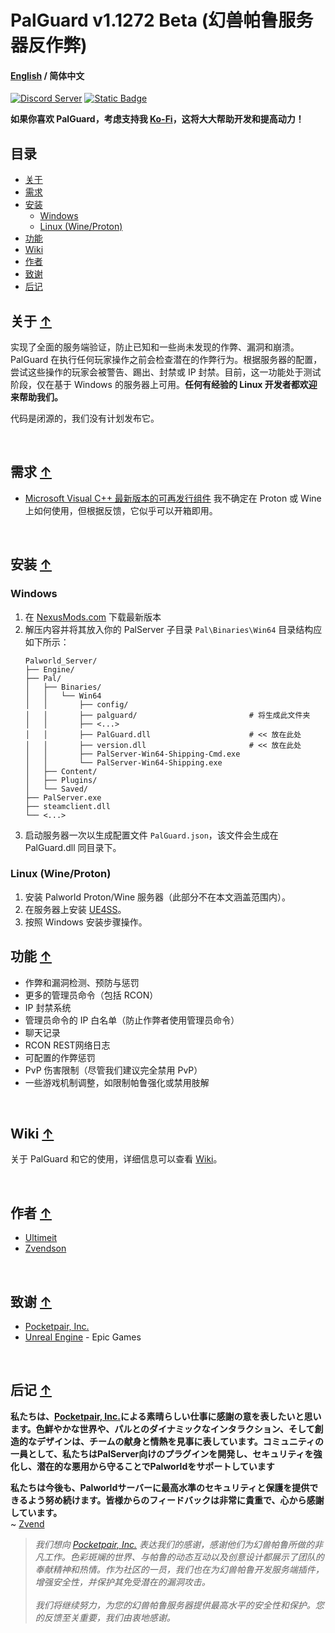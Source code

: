 # PalGuard v1.1272 Beta (幻兽帕鲁服务器反作弊)

#### [English](/README.md) / 简体中文

[![Discord Server](https://img.shields.io/badge/-Discord-111111?style=for-the-badge&logo=discord)](https://discord.com/invite/bdTxPbwSEW)
[![Static Badge](https://img.shields.io/badge/-Nexus%20Mods-111111?style=for-the-badge&logo=nexusmods)](https://www.nexusmods.com/palworld/mods/451)

**如果你喜欢 PalGuard，考虑支持我 [Ko-Fi](https://ko-fi.com/zvend)，这将大大帮助开发和提高动力！**

## 目录
* [关于](#关于-)
* [需求](#需求-)
* [安装](#安装-)
   - [Windows](#windows)
   - [Linux (Wine/Proton)](#linux-wineproton)
* [功能](#功能-)
* [Wiki](#wiki-)
* [作者](#作者-)
* [致谢](#致谢-)
* [后记](#后记-)

## 关于 [↑](#palguard-v11066-幻兽帕鲁服务器反作弊)

实现了全面的服务端验证，防止已知和一些尚未发现的作弊、漏洞和崩溃。PalGuard 在执行任何玩家操作之前会检查潜在的作弊行为。根据服务器的配置，尝试这些操作的玩家会被警告、踢出、封禁或 IP 封禁。目前，这一功能处于测试阶段，仅在基于 Windows 的服务器上可用。**任何有经验的 Linux 开发者都欢迎来帮助我们。**

代码是闭源的，我们没有计划发布它。

<br>

## 需求 [↑](#palguard-v11066-幻兽帕鲁服务器反作弊)

- [Microsoft Visual C++ 最新版本的可再发行组件](https://learn.microsoft.com/en-us/cpp/windows/latest-supported-vc-redist?view=msvc-170)
  我不确定在 Proton 或 Wine 上如何使用，但根据反馈，它似乎可以开箱即用。

<br>

## 安装 [↑](#palguard-v11066-幻兽帕鲁服务器反作弊)

### Windows

1. 在 [NexusMods.com](https://www.nexusmods.com/palworld/mods/451) 下载最新版本
2. 解压内容并将其放入你的 PalServer 子目录 `Pal\Binaries\Win64`
   目录结构应如下所示：
   ```
   Palworld_Server/
   ├── Engine/
   ├── Pal/
   │   ├── Binaries/
   │   │   └── Win64
   │   │       ├── config/
   │   │       ├── palguard/                         # 将生成此文件夹
   │   │       ├── <...>
   │   │       ├── PalGuard.dll                      # << 放在此处
   │   │       ├── version.dll                       # << 放在此处
   │   │       ├── PalServer-Win64-Shipping-Cmd.exe
   │   │       └── PalServer-Win64-Shipping.exe
   │   ├── Content/
   │   ├── Plugins/
   │   └── Saved/
   ├── PalServer.exe
   ├── steamclient.dll
   └── <...>
   ```
3. 启动服务器一次以生成配置文件 `PalGuard.json`，该文件会生成在 PalGuard.dll 同目录下。

### Linux (Wine/Proton)

1. 安装 Palworld Proton/Wine 服务器（此部分不在本文涵盖范围内）。
2. 在服务器上安装 [UE4SS](https://github.com/UE4SS-RE/RE-UE4SS)。
3. 按照 Windows 安装步骤操作。

## 功能 [↑](#palguard-v11066-幻兽帕鲁服务器反作弊)

* 作弊和漏洞检测、预防与惩罚
* 更多的管理员命令（包括 RCON）
* IP 封禁系统
* 管理员命令的 IP 白名单（防止作弊者使用管理员命令）
* 聊天记录
* RCON REST网络日志
* 可配置的作弊惩罚
* PvP 伤害限制（尽管我们建议完全禁用 PvP）
* 一些游戏机制调整，如限制帕鲁强化或禁用肢解

<br>

## Wiki [↑](#palguard-v11066-幻兽帕鲁服务器反作弊)

关于 PalGuard 和它的使用，详细信息可以查看 [Wiki](Wiki/README_ZH_CN.md)。

<br>

## 作者 [↑](#palguard-v11066-幻兽帕鲁服务器反作弊)

- [Ultimeit](https://github.com/Ultimeit)
- [Zvendson](https://github.com/Zvendson)

<br>

## 致谢 [↑](#palguard-v11066-幻兽帕鲁服务器反作弊)

* [Pocketpair, Inc.](https://www.pocketpair.jp/palworld)
* [Unreal Engine](https://www.unrealengine.com) - Epic Games

<br>

## 后记 [↑](#palguard-v11066-幻兽帕鲁服务器反作弊)

**私たちは、[Pocketpair, Inc.](https://www.pocketpair.jp/palworld)による素晴らしい仕事に感謝の意を表したいと思います。色鮮やかな世界や、パルとのダイナミックなインタラクション、そして創造的なデザインは、チームの献身と情熱を見事に表しています。コミュニティの一員として、私たちはPalServer向けのプラグインを開発し、セキュリティを強化し、潜在的な悪用から守ることでPalworldをサポートしています**

**私たちは今後も、Palworldサーバーに最高水準のセキュリティと保護を提供できるよう努め続けます。皆様からのフィードバックは非常に貴重で、心から感謝しています。**<br>
~ [Zvend](https://github.com/Zvendson)

> *我们想向 [Pocketpair, Inc.](https://www.pocketpair.jp/palworld) 表达我们的感谢，感谢他们为幻兽帕鲁所做的非凡工作。色彩斑斓的世界、与帕鲁的动态互动以及创意设计都展示了团队的奉献精神和热情。作为社区的一员，我们也在为幻兽帕鲁开发服务端插件，增强安全性，并保护其免受潜在的漏洞攻击。*
<br><br>
*我们将继续努力，为您的幻兽帕鲁服务器提供最高水平的安全性和保护。您的反馈至关重要，我们由衷地感谢。*
